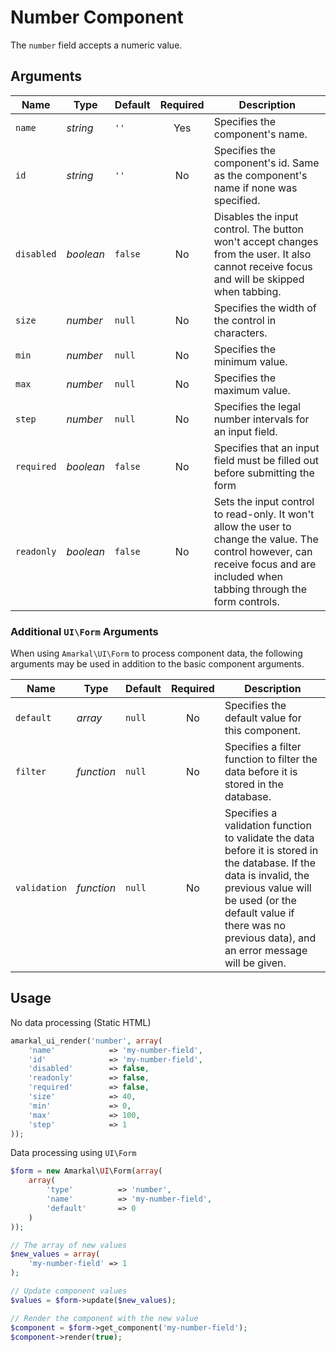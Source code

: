 # Number Component

The `number` field accepts a numeric value.

## Arguments

Name | Type | Default | Required | Description
---|---|---|:---:|---
`name`|*string*|`''`|Yes|Specifies the component's name.
`id`|*string*|`''`|No|Specifies the component's id. Same as the component's name if none was specified.
`disabled`|*boolean*|`false`|No|Disables the input control. The button won't accept changes from the user. It also cannot receive focus and will be skipped when tabbing.
`size`|*number*|`null`|No|Specifies the width of the control in characters.
`min`|*number*|`null`|No|Specifies the minimum value.
`max`|*number*|`null`|No|Specifies the maximum value.
`step`|*number*|`null`|No|Specifies the legal number intervals for an input field.
`required`|*boolean*|`false`|No|Specifies that an input field must be filled out before submitting the form
`readonly`|*boolean*|`false`|No|Sets the input control to read-only. It won't allow the user to change the value. The control however, can receive focus and are included when tabbing through the form controls.

### Additional `UI\Form` Arguments

When using `Amarkal\UI\Form` to process component data, the following arguments may be used in addition to the basic component arguments.

Name | Type | Default | Required | Description
---|---|---|:---:|---
`default`|*array*|`null`|No|Specifies the default value for this component.
`filter`|*function*|`null`|No|Specifies a filter function to filter the data before it is stored in the database.
`validation`|*function*|`null`|No|Specifies a validation function to validate the data before it is stored in the database. If the data is invalid, the previous value will be used (or the default value if there was no previous data), and an error message will be given.

## Usage

No data processing (Static HTML)

```php
amarkal_ui_render('number', array(
    'name'            => 'my-number-field',
    'id'              => 'my-number-field',
    'disabled'        => false,
    'readonly'        => false,
    'required'        => false,
    'size'            => 40,
    'min'             => 0,
    'max'             => 100,
    'step'            => 1
));
```

Data processing using `UI\Form`

```php
$form = new Amarkal\UI\Form(array(
    array(
        'type'          => 'number',
        'name'          => 'my-number-field',
        'default'       => 0
    )
));

// The array of new values
$new_values = array(
    'my-number-field' => 1
);

// Update component values
$values = $form->update($new_values);

// Render the component with the new value
$component = $form->get_component('my-number-field');
$component->render(true);
```